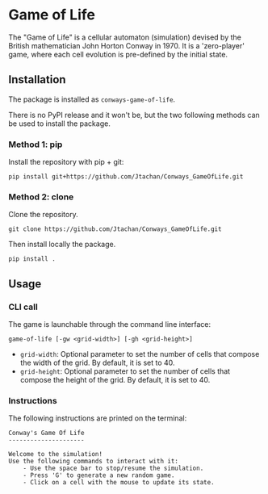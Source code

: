 # Game of Life

The "Game of Life" is a cellular automaton (simulation) devised by the British mathematician John Horton Conway in 1970.
It is a 'zero-player' game, where each cell evolution is pre-defined by the initial state. 

## Installation

The package is installed as `conways-game-of-life`.

There is no PyPI release and it won't be, but the two following methods can be used to install the package.

### Method 1: pip

Install the repository with pip + git:

```shell
pip install git+https://github.com/Jtachan/Conways_GameOfLife.git
```

### Method 2: clone

Clone the repository.

```shell
git clone https://github.com/Jtachan/Conways_GameOfLife.git
```

Then install locally the package.

```shell
pip install .
```

## Usage

### CLI call

The game is launchable through the command line interface:

```commandline
game-of-life [-gw <grid-width>] [-gh <grid-height>]
```

- `grid-width`: Optional parameter to set the number of cells that compose the width of the grid. By default, it is set to 40.
- `grid-height`: Optional parameter to set the number of cells that compose the height of the grid. By default, it is set to 40. 

### Instructions

The following instructions are printed on the terminal:

```text
Conway's Game Of Life
---------------------

Welcome to the simulation!
Use the following commands to interact with it:
    - Use the space bar to stop/resume the simulation.
    - Press 'G' to generate a new random game.
    - Click on a cell with the mouse to update its state.
```

